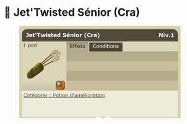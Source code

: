 # 🏹 Jet'Twisted Sénior (Cra)

<figure><img src="../../../.gitbook/assets/image (14).png" alt=""><figcaption></figcaption></figure>
